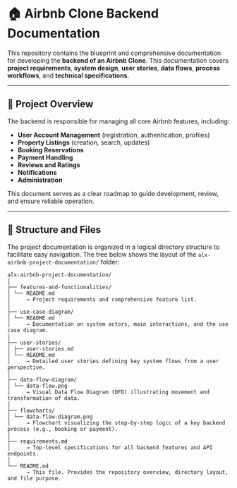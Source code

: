 # 🏠 Airbnb Clone Backend Documentation

This repository contains the blueprint and comprehensive documentation for developing the **backend of an Airbnb Clone**. This documentation covers **project requirements**, **system design**, **user stories**, **data flows**, **process workflows**, and **technical specifications**.

---

## 🎯 Project Overview

The backend is responsible for managing all core Airbnb features, including:
* **User Account Management** (registration, authentication, profiles)
* **Property Listings** (creation, search, updates)
* **Booking Reservations**
* **Payment Handling**
* **Reviews and Ratings**
* **Notifications**
* **Administration**

This document serves as a clear roadmap to guide development, review, and ensure reliable operation.

---

## 🌳 Structure and Files

The project documentation is organized in a logical directory structure to facilitate easy navigation. The tree below shows the layout of the `alx-airbnb-project-documentation/` folder:

```text
alx-airbnb-project-documentation/
│
├── features-and-functionalities/
│ └── README.md
│     → Project requirements and comprehensive feature list.
│
├── use-case-diagram/
│ └── README.md
│     → Documentation on system actors, main interactions, and the use case diagram.
│
├── user-stories/
│ ├── user-stories.md
│ └── README.md
│     → Detailed user stories defining key system flows from a user perspective.
│
├── data-flow-diagram/
│ └── data-flow.png
│     → Visual Data Flow Diagram (DFD) illustrating movement and transformation of data.
│
├── flowcharts/
│ └── data-flow-diagram.png
│     → Flowchart visualizing the step-by-step logic of a key backend process (e.g., booking or payment).
│
├── requirements.md
│     → Top-level specifications for all backend features and API endpoints.
│
└── README.md
      → This file. Provides the repository overview, directory layout, and file purpose.